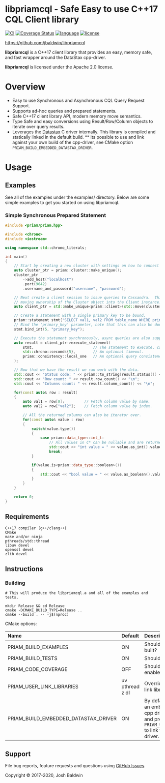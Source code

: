libpriamcql - Safe Easy to use C++17 CQL Client library
=======================================================

[![CI](https://github.com/jbaldwin/libpriamcql/workflows/build/badge.svg)](https://github.com/jbaldwin/libpriamcql/workflows/build/badge.svg)
[![Coverage Status](https://coveralls.io/repos/github/jbaldwin/libpriamcql/badge.svg?branch=master)](https://coveralls.io/github/jbaldwin/libpriamcql?branch=master)
[![language][badge.language]][language]
[![license][badge.license]][license]

[badge.language]: https://img.shields.io/badge/language-C%2B%2B17-yellow.svg
[badge.license]: https://img.shields.io/badge/license-Apache--2.0-blue

[language]: https://en.wikipedia.org/wiki/C%2B%2B17
[license]: https://en.wikipedia.org/wiki/Apache_License

https://github.com/jbaldwin/libpriamcql

**libpriamcql** is a C++17 client library that provides an easy, memory safe, and fast wrapper around the DataStax cpp-driver.

**libpriamcql** is licensed under the Apache 2.0 license.

# Overview #
* Easy to use Synchronous and Asynchronous CQL Query Request Support.
* Supports ad-hoc queries and prepared statements.
* Safe C++17 client library API, modern memory move semantics.
* Type Safe and easy conversions using Result/Row/Column objects to iterate over query results.
* Leverages the [Datastax](https://github.com/datastax/cpp-driver) C driver internally.  This library is compiled and statically linked in the default build.
** Its possible to use and link against your own build of the cpp-driver, see CMake option `PRIAM_BUILD_EMBEDDED_DATASTAX_DRIVER`.

# Usage #

## Examples

See all of the examples under the examples/ directory.
Below are some simple examples to get you started on using libpriamcql.

### Simple Synchronous Prepared Statement

```C++
#include <priam/priam.hpp>

#include <chrono>
#include <iostream>

using namespace std::chrono_literals;

int main()
{
    // Start by creating a new cluster with settings on how to connect to Cassandra.
    auto cluster_ptr = priam::cluster::make_unique();
    cluster_ptr
        ->add_host("localhost")
        .port(9042)
        .username_and_password("username", "password");

    // Next create a client session to issue queries to Cassandra.  This requires
    // moving ownership of the Cluster object into the Client instance.
    auto client_ptr = std::make_unique<priam::client>(std::move(cluster_ptr));

    // Create a statement with a single primary key to be bound.
    priam::statement stmt{"SELECT val1, val2 FROM table_name WHERE primary_key = ?"};
    // Bind the 'primary_key' parameter, note that this can also be done by parameter index.
    stmt.bind_int(5, "primary_key");

    // Execute the statement synchronously, async queries are also supported.
    auto result = client_ptr->execute_statement(
        stmt,                           // The statement to execute, can be re-used via reset().
        std::chrono::seconds{5},        // An optional timeout.
        priam::consistency::local_one   // An optional query consistency.
    );

    // Now that we have the result we can work with the data.
    std::cout << "Status code: " << priam::to_string(result.status()) << "\n";
    std::cout << "Row count: " << result.row_count() << "\n";
    std::cout << "Columns count: " << result.column_count() << "\n";

    for(const auto& row : result)
    {
        auto val1 = row[0];         // Fetch column value by name.
        auto val2 = row["val2"];    // Fetch column value by index.

        // All the returned columns can also be iterator over.
        for(const auto& value : row)
        {
            switch(value.type())
            {
                case priam::data_type::int_t:
                    // All values in C* can be nullable and are returned as an optional.
                    std::cout << "int value = " << value.as_int().value_or(0) << "\n";
                    break;
            }

            if(value.is<priam::data_type::boolean>())
            {
                std::cout << "bool value = " << value.as_boolean().value_or(false) << "\n";
            }
        }
    }

    return 0;
}
```

## Requirements
    C++17 compiler (g++/clang++)
    CMake
    make and/or ninja
    pthreads/std::thread
    libuv devel
    openssl devel
    zlib devel

## Instructions

### Building
    # This will produce the libpriamcql.a and all of the examples and tests.

    mkdir Release && cd Release
    cmake -DCMAKE_BUILD_TYPE=Release ..
    cmake --build . -- -j$(nproc)

CMake options:

| Name                                 | Default         | Description                                                                                                                                                        |
|:-------------------------------------|:----------------|:-------------------------------------------------------------------------------------------------------------------------------------------------------------------|
| PRIAM_BUILD_EXAMPLES                 | ON              | Should the examples be built?                                                                                                                                      |
| PRIAM_BUILD_TESTS                    | ON              | Should the tests be built?                                                                                                                                         |
| PRIAM_CODE_COVERAGE                  | OFF             | Should code coverage be enabled?                                                                                                                                   |
| PRIAM_USER_LINK_LIBRARIES            | uv pthread z dl | Override priam's target link libraries.                                                                                                                            |
| PRIAM_BUILD_EMBEDDED_DATASTAX_DRIVER | ON              | By default priam will build an embedded datastax cpp driver.  Set this to OFF and provide a target via `PRIAM_USER_LINK_LIBRARIES` to link to your own cpp driver. |

## Support

File bug reports, feature requests and questions using [GitHub Issues](https://github.com/jbaldwin/libpriamcql/issues)

Copyright © 2017-2020, Josh Baldwin
